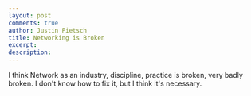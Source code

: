 ```yaml
---
layout: post
comments: true
author: Justin Pietsch
title: Networking is Broken
excerpt: 
description: 
---
```


I think Network as an industry, discipline, practice is broken, very badly broken. I don't know how to fix it, but I think it's necessary.